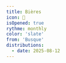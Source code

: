```yaml
---
title: Bières
icon: 🍺
isOpened: true
rythme: monthly
color: 'slate'
from: 'Busque'
distributions:
  - date: 2025-08-12
---
```

